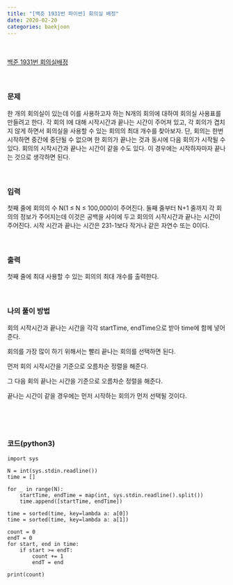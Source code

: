 ```yaml
---
title: "[백준 1931번 파이썬] 회의실 배정"
date: 2020-02-20
categories: baekjoon
---
```


<br><br>
[백준 1931번 회의실배정](https://www.acmicpc.net/problem/1931)
<br><br><br>

### 문제<br>
한 개의 회의실이 있는데 이를 사용하고자 하는 N개의 회의에 대하여 회의실 사용표를 만들려고 한다. 각 회의 I에 대해 시작시간과 끝나는 시간이 주어져 있고, 각 회의가 겹치지 않게 하면서 회의실을 사용할 수 있는 회의의 최대 개수를 찾아보자. 단, 회의는 한번 시작하면 중간에 중단될 수 없으며 한 회의가 끝나는 것과 동시에 다음 회의가 시작될 수 있다. 회의의 시작시간과 끝나는 시간이 같을 수도 있다. 이 경우에는 시작하자마자 끝나는 것으로 생각하면 된다.
<br><br><br>


### 입력<br>
첫째 줄에 회의의 수 N(1 ≤ N ≤ 100,000)이 주어진다. 둘째 줄부터 N+1 줄까지 각 회의의 정보가 주어지는데 이것은 공백을 사이에 두고 회의의 시작시간과 끝나는 시간이 주어진다. 시작 시간과 끝나는 시간은 231-1보다 작거나 같은 자연수 또는 0이다.
<br><br><br>


### 출력<br>
첫째 줄에 최대 사용할 수 있는 회의의 최대 개수를 출력한다.
<br><br><br>


### 나의 풀이 방법<br>

회의 시작시간과 끝나는 시간을 각각 startTime, endTime으로 받아 time에 함께 넣어준다.

회의를 가장 많이 하기 위해서는 빨리 끝나는 회의를 선택하면 된다.

먼저 회의 시작시간을 기준으로 오름차순 정렬을 해준다.

그 다음 회의 끝나는 시간을 기준으로 오름차순 정렬을 해준다.

끝나는 시간이 같을 경우에는 먼저 시작하는 회의가 먼저 선택될 것이다.

<br><br><br>


### 코드(python3)
```
import sys

N = int(sys.stdin.readline())
time = []

for _ in range(N):
    startTime, endTime = map(int, sys.stdin.readline().split())
    time.append([startTime, endTime])

time = sorted(time, key=lambda a: a[0])
time = sorted(time, key=lambda a: a[1])

count = 0
endT = 0
for start, end in time:
    if start >= endT:
        count += 1
        endT = end

print(count)
```
